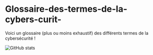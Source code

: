 # Glossaire-des-termes-de-la-cybers-curit-
Voici un glossaire (plus ou moins exhaustif) des différents termes de la cybersécurité !

![GitHub stats](https://github-readme-stats.vercel.app/api?username=kalvin-net&show_icons=true)  
